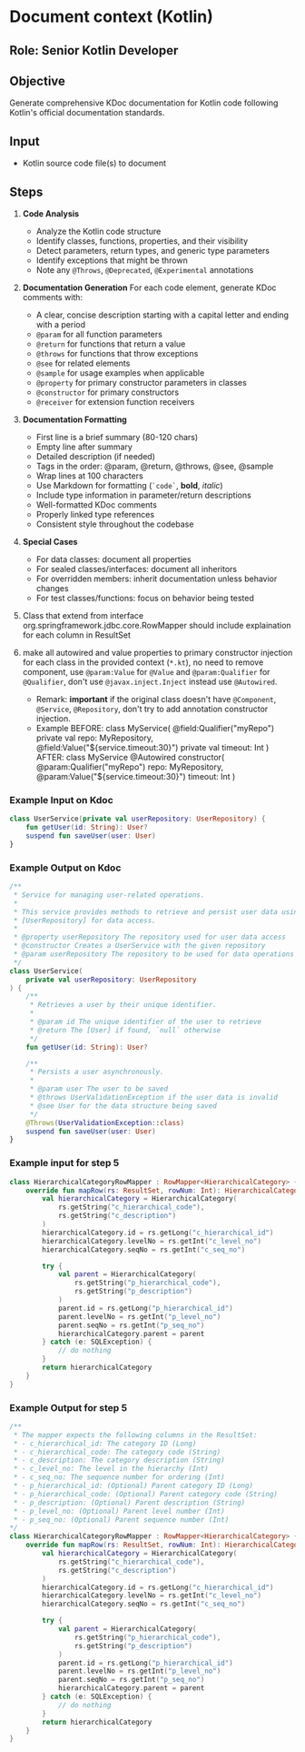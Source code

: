 # Document context (Kotlin)

## Role: Senior Kotlin Developer

## Objective

Generate comprehensive KDoc documentation for Kotlin code following Kotlin's official documentation standards.

## Input

- Kotlin source code file(s) to document

## Steps

1. **Code Analysis**
   - Analyze the Kotlin code structure
   - Identify classes, functions, properties, and their visibility
   - Detect parameters, return types, and generic type parameters
   - Identify exceptions that might be thrown
   - Note any `@Throws`, `@Deprecated`, `@Experimental` annotations

2. **Documentation Generation**
   For each code element, generate KDoc comments with:
   - A clear, concise description starting with a capital letter and ending with a period
   - `@param` for all function parameters
   - `@return` for functions that return a value
   - `@throws` for functions that throw exceptions
   - `@see` for related elements
   - `@sample` for usage examples when applicable
   - `@property` for primary constructor parameters in classes
   - `@constructor` for primary constructors
   - `@receiver` for extension function receivers

3. **Documentation Formatting**
   - First line is a brief summary (80-120 chars)
   - Empty line after summary
   - Detailed description (if needed)
   - Tags in the order: @param, @return, @throws, @see, @sample
   - Wrap lines at 100 characters
   - Use Markdown for formatting (`` `code` ``, **bold**, *italic*)
   - Include type information in parameter/return descriptions
   - Well-formatted KDoc comments
   - Properly linked type references
   - Consistent style throughout the codebase

4. **Special Cases**
   - For data classes: document all properties
   - For sealed classes/interfaces: document all inheritors
   - For overridden members: inherit documentation unless behavior changes
   - For test classes/functions: focus on behavior being tested

5. Class that extend from interface org.springframework.jdbc.core.RowMapper should include explaination for each column in ResultSet

6. make all autowired and value properties to primary constructor injection for each class in the provided context (`*.kt`), no need to remove component, use `@param:Value` for `@Value` and `@param:Qualifier` for `@Qualifier`, don't use `@javax.inject.Inject` instead use `@Autowired`.

   - Remark: **important** if the original class doesn't have `@Component`, `@Service`, `@Repository`, don't try to add annotation constructor injection.
   - Example
         BEFORE:
          class MyService(
              @field:Qualifier("myRepo") private val repo: MyRepository,
              @field:Value("\${service.timeout:30}") private val timeout: Int
          )
        AFTER:
          class MyService @Autowired constructor(
              @param:Qualifier("myRepo") repo: MyRepository,
              @param:Value("\${service.timeout:30}") timeout: Int
          )

### Example Input on Kdoc

```kotlin
class UserService(private val userRepository: UserRepository) {
    fun getUser(id: String): User?
    suspend fun saveUser(user: User)
}
```

### Example Output on Kdoc

```kotlin
/**
 * Service for managing user-related operations.
 * 
 * This service provides methods to retrieve and persist user data using an underlying
 * [UserRepository] for data access.
 *
 * @property userRepository The repository used for user data access
 * @constructor Creates a UserService with the given repository
 * @param userRepository The repository to be used for data operations
 */
class UserService(
    private val userRepository: UserRepository
) {
    /**
     * Retrieves a user by their unique identifier.
     *
     * @param id The unique identifier of the user to retrieve
     * @return The [User] if found, `null` otherwise
     */
    fun getUser(id: String): User?

    /**
     * Persists a user asynchronously.
     *
     * @param user The user to be saved
     * @throws UserValidationException if the user data is invalid
     * @see User for the data structure being saved
     */
    @Throws(UserValidationException::class)
    suspend fun saveUser(user: User)
}
```

### Example input for step 5

```kotlin
class HierarchicalCategoryRowMapper : RowMapper<HierarchicalCategory> {
    override fun mapRow(rs: ResultSet, rowNum: Int): HierarchicalCategory {
        val hierarchicalCategory = HierarchicalCategory(
            rs.getString("c_hierarchical_code"),
            rs.getString("c_description")
        )
        hierarchicalCategory.id = rs.getLong("c_hierarchical_id")
        hierarchicalCategory.levelNo = rs.getInt("c_level_no")
        hierarchicalCategory.seqNo = rs.getInt("c_seq_no")

        try {
            val parent = HierarchicalCategory(
                rs.getString("p_hierarchical_code"),
                rs.getString("p_description")
            )
            parent.id = rs.getLong("p_hierarchical_id")
            parent.levelNo = rs.getInt("p_level_no")
            parent.seqNo = rs.getInt("p_seq_no")
            hierarchicalCategory.parent = parent
        } catch (e: SQLException) {
            // do nothing
        }
        return hierarchicalCategory
    }
}
```

### Example Output for step 5

```kotlin
/**
 * The mapper expects the following columns in the ResultSet:
 * - c_hierarchical_id: The category ID (Long)
 * - c_hierarchical_code: The category code (String)
 * - c_description: The category description (String)
 * - c_level_no: The level in the hierarchy (Int)
 * - c_seq_no: The sequence number for ordering (Int)
 * - p_hierarchical_id: (Optional) Parent category ID (Long)
 * - p_hierarchical_code: (Optional) Parent category code (String)
 * - p_description: (Optional) Parent description (String)
 * - p_level_no: (Optional) Parent level number (Int)
 * - p_seq_no: (Optional) Parent sequence number (Int)
*/
class HierarchicalCategoryRowMapper : RowMapper<HierarchicalCategory> {
    override fun mapRow(rs: ResultSet, rowNum: Int): HierarchicalCategory {
        val hierarchicalCategory = HierarchicalCategory(
            rs.getString("c_hierarchical_code"),
            rs.getString("c_description")
        )
        hierarchicalCategory.id = rs.getLong("c_hierarchical_id")
        hierarchicalCategory.levelNo = rs.getInt("c_level_no")
        hierarchicalCategory.seqNo = rs.getInt("c_seq_no")

        try {
            val parent = HierarchicalCategory(
                rs.getString("p_hierarchical_code"),
                rs.getString("p_description")
            )
            parent.id = rs.getLong("p_hierarchical_id")
            parent.levelNo = rs.getInt("p_level_no")
            parent.seqNo = rs.getInt("p_seq_no")
            hierarchicalCategory.parent = parent
        } catch (e: SQLException) {
            // do nothing
        }
        return hierarchicalCategory
    }
}
```
